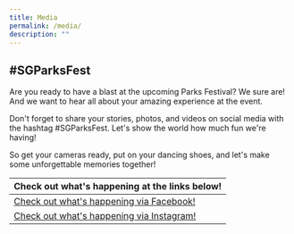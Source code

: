 ```yaml
---
title: Media
permalink: /media/
description: ""
---
```

## #SGParksFest

Are you ready to have a blast at the upcoming Parks Festival? We sure are! And we want to hear all about your amazing experience at the event. <br>

Don't forget to share your stories, photos, and videos on social media with the hashtag #SGParksFest. Let's show the world how much fun we're having! <br>

So get your cameras ready, put on your dancing shoes, and let's make some unforgettable memories together!




| Check out what's happening at the links below! |
| -------- |
| [Check out what's happening via Facebook! ](https://www.facebook.com/hashtag/sgparksfest)  | 
|[Check out what's happening via Instagram!](https://www.instagram.com/explore/tags/sgparksfest/) |






